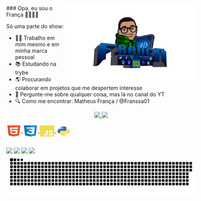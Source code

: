 <img align="right" width="350" height="200" src="./logo/LOGO MARCA D'AGUA.png" style="max-width: 100%;">
### Opa, eu sou o França 👋🏼🇫🇷

Só uma parte do show:

- 💪🏽 Trabalho em mim mesmo e em minha marca pessoal
- 📚 Estudando na trybe
- 🌎 Procurando colaborar em projetos que me despertem interesse
- 💬 Pergunte-me sobre qualquer coisa, mas lá no canal do YT
- 🔍 Como me encontrar: Matheus França / @Franssa01

<div align="center">
  <a href="https://github.com/franssa01">
  <img height="145em" src="https://github-readme-stats.vercel.app/api?username=franssa01&show_icons=true&theme=midnight-purple&include_all_commits=true&count_private=true"/>
  <img height="145em" src="https://github-readme-stats.vercel.app/api/top-langs/?username=franssa01&layout=compact&langs_count=7&theme=midnight-purple"/>
</div>
  
  <div style="display: inline_block"><br>
  <img align="center" alt="França-HTML" height="30" width="40" src="https://raw.githubusercontent.com/devicons/devicon/master/icons/html5/html5-original.svg">
  <img align="center" alt="França-CSS" height="30" width="40" src="https://raw.githubusercontent.com/devicons/devicon/master/icons/css3/css3-original.svg">
  <img align="center" alt="França-Js" height="30" width="40" src="https://raw.githubusercontent.com/devicons/devicon/master/icons/javascript/javascript-plain.svg">
  <img align="center" alt="França-Python" height="30" width="40" src="https://raw.githubusercontent.com/devicons/devicon/master/icons/python/python-original.svg">
  <!-- <img align="right" alt="Rafa-pic" height="150" style="border-radius:50px;" src="https://media.discordapp.net/attachments/639956127056134178/890373478988013628/Publicacoes_Instagram_1_1.png?width=676&height=676">
<img align="right" width="150" height="150" src="/teteusAraujo/teteusAraujo/raw/main/naruto.gif?raw=true" style="max-width: 100%;">
-->
</div>
  
  ##
  
  <div> 
  <a href="https://www.youtube.com/channel/UC6Lu7pztsUGTo-Md7FVtIFg" target="_blank">                                                                          <img src="https://img.shields.io/badge/YouTube-FF0000?style=for-the-badge&logo=youtube&logoColor=white" target="_blank"></a>
  <a href="https://www.instagram.com/franssa01/" target="_blank">                                                                                               <img src="https://img.shields.io/badge/-Instagram-%23E4405F?style=for-the-badge&logo=instagram&logoColor=white" target="_blank"></a>
  <a href="https://www.linkedin.com/in/matheus-fran%C3%A7a-b0961a222/" target="_blank"><img src="https://img.shields.io/badge/-LinkedIn-%230077B5?style=for-the-badge&logo=linkedin&logoColor=white" target="_blank"></a> 
  <a href = "contato.franssa01@gmail.com"><img src="https://img.shields.io/badge/-Gmail-%23333?style=for-the-badge&logo=gmail&logoColor=white" target="_blank"></a>
 </div
    
![Snake animation](https://github.com/franssa01/franssa01/blob/output/github-contribution-grid-snake.svg)




